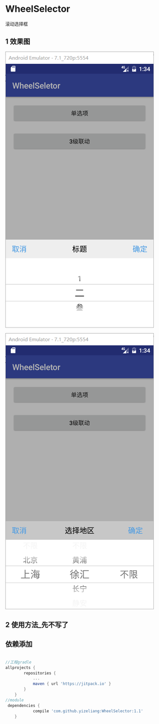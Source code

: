 # WheelSelector
滚动选择框

## 1 效果图

![image](https://github.com/yizeliang/WheelSelector/raw/master/img/1.png)

![image](https://github.com/yizeliang/WheelSelector/raw/master/img/2.png)


## 2 使用方法_先不写了



## 依赖添加

```gradle

//工程gradle
allprojects {
		repositories {
			...
			maven { url 'https://jitpack.io' }
		}
	}
//module
 dependencies {
	        compile 'com.github.yizeliang:WheelSelector:1.1'
	}
    
```
